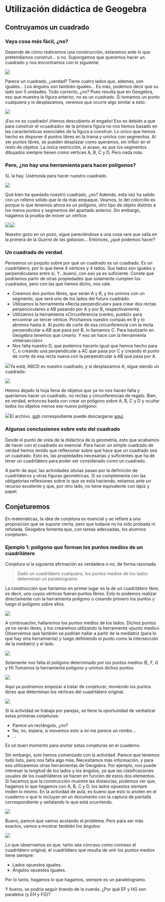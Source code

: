 # Utilización didáctica de Geogebra

## Contruyamos un cuadrado

### Vaya cosa más fácil, ¿no?

Depende de cómo realicemos una construcción, estaremos ante lo que pretendíamos construir... o no. Supongamos que queremos hacer un cuadrado y nos encontramos con lo siguiente:

![](/geogebra/assets/cuadrado_no1.png)

Parece un cuadrado, ¿verdad? Tiene cuatro lados que, además, son iguales... Los ángulos son también iguales... Es más, podemos decir que su lado son 5 unidades. Todo correcto, ¿no? Pues resulta que en Geogebra, eso que muestra la figura anterior, no es un cuadrado. Si tomamos un punto cualquiera y lo desplazamos, veremos que ocurre algo similar a esto:

![](/geogebra/assets/cuadrado_no2.png)

¡Eso no es cuadrado! ¡Hemos descubierto el engaño! Eso es debido a que para construir el «cuadrado» de la primera figura no nos hemos basado en las características esenciales de la figura a construir. Lo único que hemos hecho es disponer 4 puntos libres en la trama y unirlos con segmentos. Al ser puntos libres, se pueden desplazar como queramos, sin influir en el resto de objetos. La única restricción, si acaso, es que los segmentos dibujados siempre tienen como vértices A, B, C y D. Pero nada más.

### Pero, ¿no hay una herramienta para hacer polígonos?

Sí, la hay. Usémosla para hacer nuestro cuadrado.

![](/geogebra/assets/cuadrado_no3.png)

Qué bien ha quedado nuestro cuadrado, ¿no? Además, esta vez ha salido con un relleno sólido que le da más empaque. Veamos, lo del colorcillo es porque lo que tenemos ahora es un polígono, otro tipo de objeto distinto a los meros puntos y segmentos del apartado anterior. Sin embargo, hagamos la prueba de mover un vértice:

![](/geogebra/assets/cuadrado_no4.png)![](/geogebra/assets/tonteria2.png)

Nuestro gozo en un pozo, sigue pareciéndose a una cosa rara que salía en la primera de la _Guerra de las galaxias_... Entonces, ¿qué podemos hacer?

### Un cuadrado de verdad

Pensemos un poquito sobre por qué un cuadrado es un cuadrado. Es un cuadrilátero, por lo que tiene 4 vértices y 4 lados. Sus lados son iguales y perpendiculares entre sí. Y...bueno, con eso ya es suficiente. Conste que podríamos partir de otras propiedades que solamente cumplen los cuadrados, pero con las que hemos dicho, nos vale.

* Creamos dos puntos libres, que serán A y B, y los unimos con un segmento, que será uno de los lados del futuro cuadrado.
* Utilizamos la herramienta «Recta perpendicular» para crear dos rectas perpenciculares a AB pasando por A y por B, respectivamente.
* Utilizamos la herramienta «Circunferencia \(centro, punto\)» para encontrar un tercer vértice. Pinchamos nuestro compás en B y lo abrimos hasta A. Al punto de corte de esa circunferencia con la recta perpendicular a AB que pasa por B, lo llamamos C. Para bautizarlo en Geogebra tenemos que crearlo. Y eso se hace con la herramienta «Intersección»
* Nos falta nuestro D, que podemos hacerlo igual que hemos hecho para C, o creando una perpendicular a AC que pasa por C y creando el punto de corte de esa recta nueva con la perpendicular a AB que pasa por A.

![](/geogebra/assets/cuadrado_verdad_1.png)Ya está, ABCD es nuestro cuadrado, y si desplazamos A, sigue siendo un cuadrado:

![](/geogebra/assets/cuadrado_verdad2.png)

Hemos dejado la hoja llena de objetos que ya no nos hacen falta y queríamos hacer un cuadrado, no rectas y circunferencias de regalo. Bien, es verdad, entonces basta con crear un polígono sobre A, B, C y D y ocultar todos los objetos menos ese nuevo polígono:

![](/geogebra/assets/cuadrado_verdad_final.png)El archivo .ggb correspodiente puede descargarse [aquí](/geogebra/assets/geogebra-cuadrado.ggb).

### Algunas conclusiones sobre esto del cuadrado

Desde el punto de vista de la didáctica de la geometría, esto que acabamos de hacer con el cuadrado es esencial. Para hacer un simple cuadrado de verdad hemos tenido que reflexionar sobre qué hace que un cuadrado sea un cuadrado. Esto es, las propiedades necesarias y suficientes que ha de tener un cuadrilátero para poder ser considerado como un cuadrado.

A partir de aquí, las actividades obvias pasan por la definición de cuadriláteros y otras figuras geométricas. Si se complementa con las obligatorias reflexiones sobre lo que se está haciendo, estamos ante un recurso excelente y que, por otro lado, no tiene equivalente con lápiz y papel.

## Conjeturemos

En matemáticas, la idea de conjetura es esencial y se refiere a una proposición que se supone cierta, pero que todavía no ha sido probada ni refutada. Geogebra fomenta que, con tareas adecuadas, los alumnos conjeturen.

### Ejemplo 1: polígono que forman los puntos medios de un cuadrilátero

Conjetura si la siguiente afirmación es verdadera o no, de forma razonada.

> Dado un cuadrilátero cualquiera, los puntos medios de los lados determinan un paralelogramo

La construcción que haríamos en primer lugar es la de un cuadrilátero libre; es decir, uno cuyos vértices fueran puntos libres. Esto lo podemos realizar directamente con la herramienta polígono o creando primero los puntos y luego el polígono sobre ellos.

![](/geogebra/assets/cuadrilatero01.png)

A continuación, hallaremos los puntos medios de los lados. Dichos puntos ya no serán libres, y los crearemos utilizando la herramienta «punto medio». Observemos que también se podrían hallar a partir de la mediatriz \(para lo que hay otra herramienta\) y luego definiendo el punto como la intersección de la mediatriz y el lado.

![](/geogebra/assets/cuadrilatero02.png)

Solamente nos falta el polígono determinado por los puntos medios \(E, F, G y H\).Tomamos la herramienta polígono y unimos dichos puntos.

![](/geogebra/assets/cuadrilatero03.png)

Aquí ya podríamos empezar a tratar de conjeturar, moviendo los puntos libres que determinan los vértices del cuadrilátero original.

![](/geogebra/assets/cuadrilatero04.png)

Si la actividad se trabaja por parejas, se tiene la oportunidad de verbalizar estas primeras conjeturas:

* Parece un rectángulo, ¿no?
* No, no, espera, si movemos esto a mí me parece un rombo...
* ...

Es un buen momento para anotar estas conjeturas en el cuaderno.

Sin embargo, solo hemos comenzado con la actividad. Parece que tenemos todo listo, pero nos falta algo más. Necesitamos más información, y para eso utilizaremos otras herramientas de Geogebra. Por ejemplo, nos puede interesar la longitud de los lados y los ángulos, ya que las clasificaciones usuales de los cuadriláteros se hacen en función de estos dos elementos. Si hacemos que la construcción muestre las distancias, podemos ver que, hagamos lo que hagamos con A, B, C y D, los lados opuestos siempre miden lo mismo. En la actividad de aula, es bueno que esto lo anoten en el cuaderno o que lo incluyan en un documento con la captura de pantalla correspondiente y señalando lo que está ocurriendo.

![](/geogebra/assets/cuadrilatero05.png)

Bueno, parece que vamos acotando el problema. Pero para ser más exactos, vamos a mostrar también los ángulos:

![](/geogebra/assets/cuadrilatero06.png)

Lo que observamos es que, tanto sea cóncavo como convexo el cuadrilátero original, el cuadrilátero que resulta de unir los puntos medios tiene siempre:

* Lados opuestos iguales.
* Ángulos opuestos iguales.

Por lo tanto, hagamos lo que hagamos, siempre es un paralelogramo.

Y bueno, se podría seguir tirando de la cuerda. ¿Por qué EF y HG son paralelos \(y EH y FG\)?





